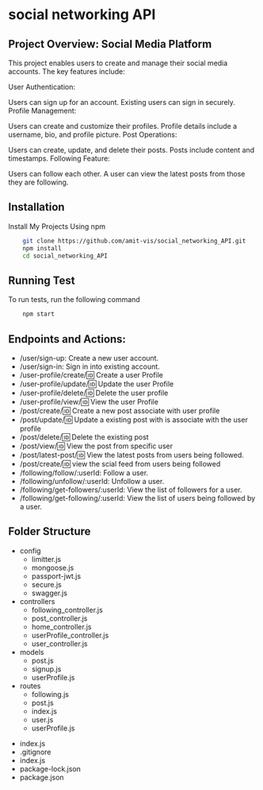 # social networking API
## Project Overview: Social Media Platform

This project enables users to create and manage their social media accounts. The key features include:

User Authentication:

Users can sign up for an account.
Existing users can sign in securely.
Profile Management:

Users can create and customize their profiles.
Profile details include a username, bio, and profile picture.
Post Operations:

Users can create, update, and delete their posts.
Posts include content and timestamps.
Following Feature:

Users can follow each other.
A user can view the latest posts from those they are following.

## Installation
Install My Projects Using npm
```bash
    git clone https://github.com/amit-vis/social_networking_API.git
    npm install
    cd social_networking_API
```

## Running Test
To run tests, run the following command
```bash
    npm start
```

## Endpoints and Actions:
* /user/sign-up: Create a new user account.
* /user/sign-in: Sign in into existing account.
* /user-profile/create/:id: Create a user Profile
* /user-profile/update/:id: Update the user Profile
* /user-profile/delete/:id: Delete the user profile
* /user-profile/view/:id: View the user Profile
* /post/create/:id: Create a new post associate with user profile
* /post/update/:id: Update a existing post with is associate with the user profile
* /post/delete/:id: Delete the existing post
* /post/view/:id: View the post from specific user
* /post/latest-post/:id: View the latest posts from users being followed.
* /post/create/:id: view the scial feed from users being followed
* /following/follow/:userId: Follow a user.
* /following/unfollow/:userId: Unfollow a user.
* /following/get-followers/:userId: View the list of followers for a user.
* /following/get-following/:userId: View the list of users being followed by a user.


## Folder Structure
* config
    - limitter.js
    - mongoose.js
    - passport-jwt.js
    - secure.js
    - swagger.js
* controllers
    - following_controller.js
    - post_controller.js
    - home_controller.js
    - userProfile_controller.js
    - user_controller.js
* models
    - post.js
    - signup.js
    - userProfile.js
* routes
    - following.js
    - post.js
    - index.js
    - user.js
    - userProfile.js
- index.js
- .gitignore
- index.js
- package-lock.json
- package.json